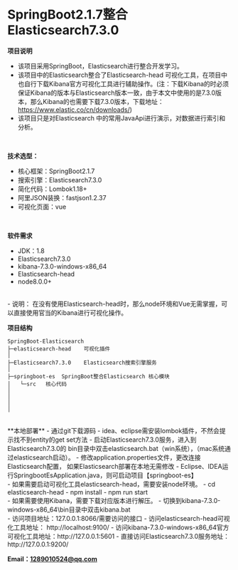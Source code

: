 # SpringBoot2.1.7整合Elasticsearch7.3.0
**项目说明** 
- 该项目采用SpringBoot，Elasticsearch进行整合开发学习。
- 该项目中的Elasticsearch整合了Elasticsearch-head 可视化工具，在项目中也自行下载Kibana官方可视化工具进行辅助操作。(注：下载Kibana的时必须保证Kibana的版本与Elasticsearch版本一致，由于本文中使用的是7.3.0版本，那么Kibana的也需要下载7.3.0版本，下载地址：https://www.elastic.co/cn/downloads/)
- 该项目只是对Elasticsearch 中的常用JavaApi进行演示，对数据进行索引和分析。

<br>

**技术选型：**
- 核心框架：SpringBoot2.1.7
- 搜索引擎：Elasticsearch7.3.0
- 简化代码：Lombok1.18+
- 阿里JSON装换：fastjson1.2.37
- 可视化页面：vue

<br>

 
**软件需求** 
- JDK：1.8
- Elasticsearch7.3.0
- kibana-7.3.0-windows-x86_64
- Elasticsearch-head
- node8.0.0+

<br>
- 说明： 在没有使用Elasticsearch-head时，那么node环境和Vue无需掌握，可以直接使用官当的Kibana进行可视化操作。

<br>

**项目结构** 

```
SpringBoot-Elasticsearch
├─elasticsearch-head	可视化插件
│
├─Elasticsearch7.3.0	Elasticsearch搜索引擎服务
│
├─springboot-es  SpringBoot整合Elasticsearch 核心模块
│	└─src	核心代码
│
│
│
│
```
<br>
**本地部署**
- 通过git下载源码
- idea、eclipse需安装lombok插件，不然会提示找不到entity的get set方法
- 启动Elasticsearch7.3.0服务，进入到Elasticsearch7.3.0的 bin目录中双击elasticsearch.bat（win系统），（mac系统通过elasticsearch启动）。
- 修改application.properties文件，更改连接Elasticsearch配置， 如果Elasticsearch部署在本地无需修改
- Eclipse、IDEA运行SpringbootEsApplication.java，则可启动项目【springboot-es】

<br>
- 如果需要启动可视化工具elasticsearch-head，需要安装node环境。
- cd elasticsearch-head
- npm install
- npm run start

<br>
- 如果需要使用Kibana，需要下载对应版本进行解压。
- 切换到kibana-7.3.0-windows-x86_64\bin目录中双击kibana.bat

<br>
- 访问项目地址：127.0.0.1:8066/需要访问的接口
- 访问elasticsearch-head可视化工具地址： http://localhost:9100/
- 访问kibana-7.3.0-windows-x86_64官方可视化工具地址：http://127.0.0.1:5601
- 直接访问Elasticsearch7.3.0服务地址：http://127.0.0.1:9200/

<br>

**Email：1289010524@qq.com**

